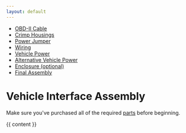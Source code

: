 ```yaml
---
layout: default
---
```


<div class="container">

<div class="row">
  <div class="span3">
    <div class="well">
      <ul class="nav nav-list">
        <li><a href="/assembly/obd2.html">OBD-II Cable</a></li>
        <li><a href="/assembly/crimphousings.html">Crimp Housings</a></li>
        <li><a href="/assembly/jumper.html">Power Jumper</a></li>
        <li><a href="/assembly/wiring.html">Wiring</a></li>
        <li><a href="/assembly/vehicle-power.html">Vehicle Power</a></li>
        <li><a href="/assembly/alternative-power.html">Alternative Vehicle Power</a></li>
        <li><a href="/assembly/enclosure.html">Enclosure (optional)</a></li>
        <li><a href="/assembly/final-assembly.html">Final Assembly</a></li>
      </ul>
    </div>
  </div>

<div class="span9">

<div class="page-header">
    <h1>Vehicle Interface Assembly</h1>
</div>

Make sure you've purchased all of the required <a
href="/hardware.html">parts</a> before beginning.

{{ content }}

</div>
</div>
</div>
